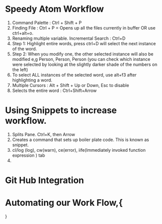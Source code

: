 # Speedy Atom Workflow
1. Command Palette : Ctrl + Shift + P
2. Finding File : Ctrl + P = Opens up all the files currently in buffer OR use ctrl+alt+o.
3. Renaming multiple variable. Incremental Search : Ctrl+D
4. Step 1: Highlight entire words, press ctrl+D will select the next instance of the word.
5. Step 2: When you modify one, the other selected instance will also be modified e,g Person, Person, Person (you can check which instance were selected by looking at the slightly darker shade of the numbers on the left)
6. To select ALL instances of the selected word, use alt+f3 after highlighting a word.
7. Multiple Cursors : Alt + Shift + Up or Down, Esc to disable
8. Selects the entire word : Ctrl+Shift+Arrow

# Using Snippets to increase workflow.
1. Splits Pane. Ctrl+K, then Arrow
2. Creates a command that sets up boiler plate code. This is known as snippet.
3. cl/log (log), cw(warn), ce(error), iife(Immediately invoked function expression ) tab
4.

# Git Hub Integration

# Automating our Work Flow,{

}
